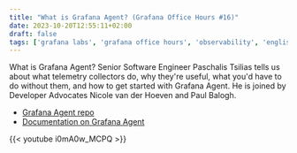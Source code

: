 ```yaml
---
title: "What is Grafana Agent? (Grafana Office Hours #16)"
date: 2023-10-20T12:55:11+02:00
draft: false
tags: ['grafana labs', 'grafana office hours', 'observability', 'english', 'video', 'prometheus', 'metrics', 'grafana agent']
---
```

What is Grafana Agent? Senior Software Engineer Paschalis Tsilias tells us about what telemetry collectors do, why they're useful, what you'd have to do without them, and how to get started with Grafana Agent. He is joined by Developer Advocates Nicole van der Hoeven and Paul Balogh.

- [Grafana Agent repo](https://github.com/grafana/agent)
- [Documentation on Grafana Agent](https://grafana.com/docs/agent/)

{{< youtube i0mA0w_MCPQ >}}